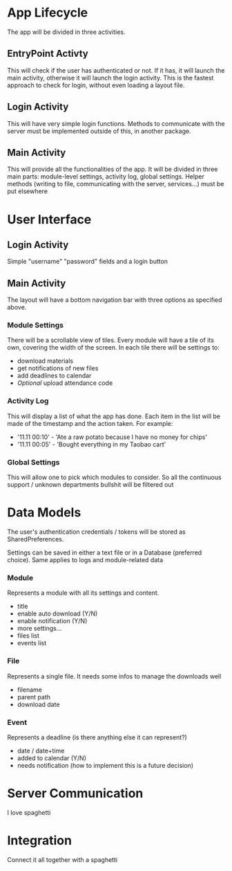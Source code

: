 # App Lifecycle
The app will be divided in three activities.

## EntryPoint Activty
This will check if the user has authenticated or not. If it has, it will launch the main activity, otherwise it will launch the login activity. This is the fastest approach to check for login, without even loading a layout file.

## Login Activity
This will have very simple login functions. Methods to communicate with the server must be implemented outside of this, in another package.

## Main Activity
This will provide all the functionalities of the app. It will be divided in three main parts: module-level settings, activity log, global settings. Helper methods (writing to file, communicating with the server, services...) must be put elsewhere



# User Interface

## Login Activity
Simple "username" "password" fields and a login button

## Main Activity
The layout will have a bottom navigation bar with three options as specified above.

### Module Settings
There will be a scrollable view of tiles. Every module will have a tile of its own, covering the width of the screen. In each tile there will be settings to:
- download materials
- get notifications of new files
- add deadlines to calendar
- *Optional* upload attendance code

### Activity Log
This will display a list of what the app has done. Each item in the list will be made of the timestamp and the action taken. For example:
- '11.11 00:10' -  'Ate a raw potato because I have no money for chips'
- '11.11 00:05' -  'Bought everything in my Taobao cart'

### Global Settings
This will allow one to pick which modules to consider. So all the continuous support / unknown departments bullshit will be filtered out

# Data Models
The user's authentication credentials / tokens will be stored as SharedPreferences.

Settings can be saved in either a text file or in a Database (preferred choice). Same applies to logs and module-related data

### Module
Represents a module with all its settings and content.
- title
- enable auto download (Y/N)
- enable notification (Y/N)
- more settings...
- files list
- events list

### File
Represents a single file. It needs some infos to manage the downloads well
- filename
- parent path
- download date

### Event
Represents a deadline (is there anything else it can represent?)
- date / date+time
- added to calendar (Y/N)
- needs notification (how to implement this is a future decision)



# Server Communication
I love spaghetti


# Integration
Connect it all together with a spaghetti